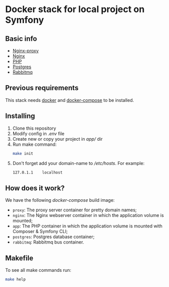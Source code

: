 # Docker stack for local project on Symfony

## Basic info

* [Nginx-proxy](https://hub.docker.com/r/jwilder/nginx-proxy/)
* [Nginx](https://nginx.org/)
* [PHP](https://www.php.net/)
* [Postgres](https://www.postgresql.org/)
* [Rabbitmq](https://www.rabbitmq.com/)

## Previous requirements

This stack needs [docker](https://www.docker.com/) and [docker-compose](https://github.com/docker/compose/) to be installed.

## Installing

1. Clone this repository
2. Modify config in *.env* file
3. Create new or copy your project in *app/* dir
4. Run make command:
   ```sh
   make init
   ```
5. Don't forget add your domain-name to */etc/hosts*. For example:
   ```sh
   127.0.1.1    localhost
   ```

## How does it work?

We have the following *docker-compose* build image:

* `proxy`: The proxy server container for pretty domain names;
* `nginx`: The Nginx webserver container in which the application volume is mounted;
* `app`: The PHP container in which the application volume is mounted with Composer & Symfony CLI;
* `postgres`: Postgres database container;
* `rabbitmq`: Rabbitmq bus container.

## Makefile

To see all make commands run:
   ```sh
   make help
   ```